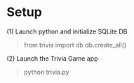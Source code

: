 # Setup
(1) Launch python and initialize SQLite DB
> from trivia import db
> db.create_all()

(2) Launch the Trivia Game app
> python trivia.py
